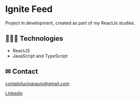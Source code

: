 # Ignite Feed

Project in development, created as part of my ReactJs studies.


## 👩🏾‍💻 Technologies

- ReactJS
- JavaScript and TypeScript




## ✉ Contact

contatolucioaraujo@gmail.com

[Linkedin](https://www.linkedin.com/in/lucioaraujo30/)
